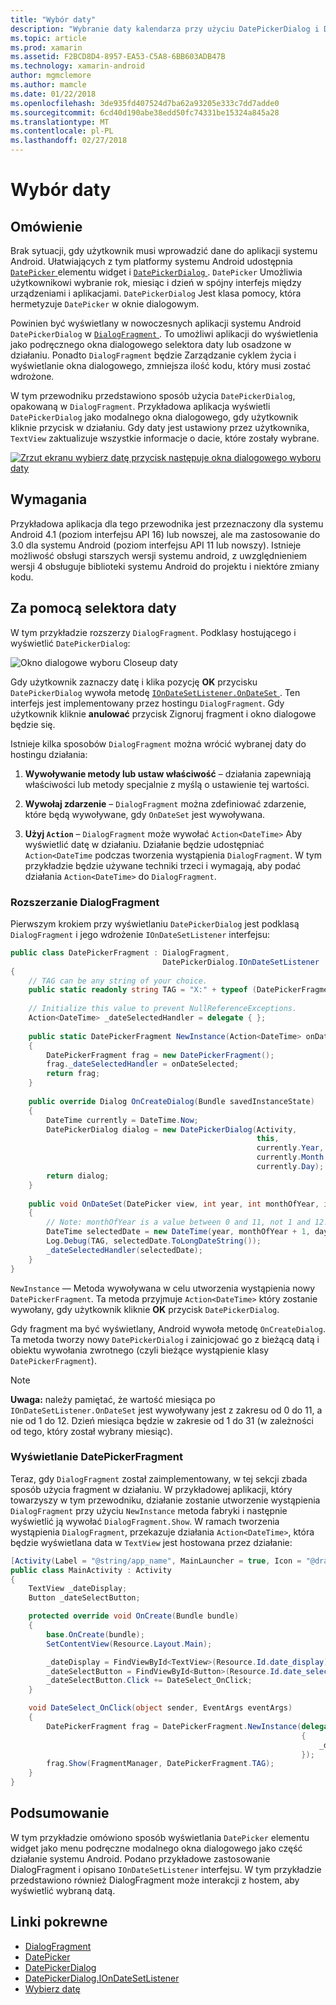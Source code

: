 ```yaml
---
title: "Wybór daty"
description: "Wybranie daty kalendarza przy użyciu DatePickerDialog i DialogFragment"
ms.topic: article
ms.prod: xamarin
ms.assetid: F2BCD8D4-8957-EA53-C5A8-6BB603ADB47B
ms.technology: xamarin-android
author: mgmclemore
ms.author: mamcle
ms.date: 01/22/2018
ms.openlocfilehash: 3de935fd407524d7ba62a93205e333c7dd7adde0
ms.sourcegitcommit: 6cd40d190abe38edd50fc74331be15324a845a28
ms.translationtype: MT
ms.contentlocale: pl-PL
ms.lasthandoff: 02/27/2018
---
```

# <a name="date-picker"></a>Wybór daty

## <a name="overview"></a>Omówienie

Brak sytuacji, gdy użytkownik musi wprowadzić dane do aplikacji systemu Android. Ułatwiających z tym platformy systemu Android udostępnia [ `DatePicker` ](https://developer.xamarin.com/api/type/Android.Widget.DatePicker/) elementu widget i [ `DatePickerDialog` ](https://developer.xamarin.com/api/type/Android.App.DatePickerDialog/) . `DatePicker` Umożliwia użytkownikowi wybranie rok, miesiąc i dzień w spójny interfejs między urządzeniami i aplikacjami. `DatePickerDialog` Jest klasa pomocy, która hermetyzuje `DatePicker` w oknie dialogowym.

Powinien być wyświetlany w nowoczesnych aplikacji systemu Android `DatePickerDialog` w [ `DialogFragment` ](https://developer.xamarin.com/api/type/Android.App.DialogFragment/). To umożliwi aplikacji do wyświetlenia jako podręcznego okna dialogowego selektora daty lub osadzone w działaniu. Ponadto `DialogFragment` będzie Zarządzanie cyklem życia i wyświetlanie okna dialogowego, zmniejsza ilość kodu, który musi zostać wdrożone.

W tym przewodniku przedstawiono sposób użycia `DatePickerDialog`, opakowaną w `DialogFragment`. Przykładowa aplikacja wyświetli `DatePickerDialog` jako modalnego okna dialogowego, gdy użytkownik kliknie przycisk w działaniu. Gdy daty jest ustawiony przez użytkownika, `TextView` zaktualizuje wszystkie informacje o dacie, które zostały wybrane.

[![Zrzut ekranu wybierz datę przycisk następuje okna dialogowego wyboru daty](date-picker-images/image-01-sml.png)](date-picker-images/image-01.png)

## <a name="requirements"></a>Wymagania

Przykładowa aplikacja dla tego przewodnika jest przeznaczony dla systemu Android 4.1 (poziom interfejsu API
16) lub nowszej, ale ma zastosowanie do 3.0 dla systemu Android (poziom interfejsu API 11 lub nowszy). Istnieje możliwość obsługi starszych wersji systemu android, z uwzględnieniem wersji 4 obsługuje biblioteki systemu Android do projektu i niektóre zmiany kodu.

## <a name="using-the-datepicker"></a>Za pomocą selektora daty

W tym przykładzie rozszerzy `DialogFragment`. Podklasy hostującego i wyświetlić `DatePickerDialog`:

![Okno dialogowe wyboru Closeup daty](date-picker-images/image-02.png)

Gdy użytkownik zaznaczy datę i klika pozycję **OK** przycisku `DatePickerDialog` wywoła metodę [ `IOnDateSetListener.OnDateSet` ](https://developer.xamarin.com/api/member/Android.App.DatePickerDialog+IOnDateSetListener.OnDateSet/p/Android.Widget.DatePicker/System.Int32/System.Int32/System.Int32/).
Ten interfejs jest implementowany przez hostingu `DialogFragment`. Gdy użytkownik kliknie **anulować** przycisk Zignoruj fragment i okno dialogowe będzie się.

Istnieje kilka sposobów `DialogFragment` można wrócić wybranej daty do hostingu działania:

1. **Wywoływanie metody lub ustaw właściwość** &ndash; działania zapewniają właściwości lub metody specjalnie z myślą o ustawienie tej wartości.

2. **Wywołaj zdarzenie** &ndash; `DialogFragment` można zdefiniować zdarzenie, które będą wywoływane, gdy `OnDateSet` jest wywoływana.

3. **Użyj `Action`**  &ndash; `DialogFragment` może wywołać `Action<DateTime>` Aby wyświetlić datę w działaniu. Działanie będzie udostępniać `Action<DateTime` podczas tworzenia wystąpienia `DialogFragment`. W tym przykładzie będzie używane techniki trzeci i wymagają, aby podać działania `Action<DateTime>` do `DialogFragment`.


<a name="extending_dialogfragment" />

### <a name="extending-dialogfragment"></a>Rozszerzanie DialogFragment

Pierwszym krokiem przy wyświetlaniu `DatePickerDialog` jest podklasą `DialogFragment` i jego wdrożenie `IOnDateSetListener` interfejsu:

```csharp
public class DatePickerFragment : DialogFragment, 
                                  DatePickerDialog.IOnDateSetListener
{
    // TAG can be any string of your choice.
    public static readonly string TAG = "X:" + typeof (DatePickerFragment).Name.ToUpper();
    
    // Initialize this value to prevent NullReferenceExceptions.
    Action<DateTime> _dateSelectedHandler = delegate { };
    
    public static DatePickerFragment NewInstance(Action<DateTime> onDateSelected)
    {
        DatePickerFragment frag = new DatePickerFragment();
        frag._dateSelectedHandler = onDateSelected;
        return frag;
    }
    
    public override Dialog OnCreateDialog(Bundle savedInstanceState)
    {
        DateTime currently = DateTime.Now;
        DatePickerDialog dialog = new DatePickerDialog(Activity, 
                                                       this, 
                                                       currently.Year, 
                                                       currently.Month - 1,
                                                       currently.Day);
        return dialog;
    }
    
    public void OnDateSet(DatePicker view, int year, int monthOfYear, int dayOfMonth)
    {
        // Note: monthOfYear is a value between 0 and 11, not 1 and 12!
        DateTime selectedDate = new DateTime(year, monthOfYear + 1, dayOfMonth);
        Log.Debug(TAG, selectedDate.ToLongDateString());
        _dateSelectedHandler(selectedDate);
    }
}
```

`NewInstance` — Metoda wywoływana w celu utworzenia wystąpienia nowy `DatePickerFragment`. Ta metoda przyjmuje `Action<DateTime>` który zostanie wywołany, gdy użytkownik kliknie **OK** przycisk `DatePickerDialog`.

Gdy fragment ma być wyświetlany, Android wywoła metodę `OnCreateDialog`. Ta metoda tworzy nowy `DatePickerDialog` i zainicjować go z bieżącą datą i obiektu wywołania zwrotnego (czyli bieżące wystąpienie klasy `DatePickerFragment`).


> [!NOTE]
> **Uwaga:** należy pamiętać, że wartość miesiąca po `IOnDateSetListener.OnDateSet` jest wywoływany jest z zakresu od 0 do 11, a nie od 1 do 12. Dzień miesiąca będzie w zakresie od 1 do 31 (w zależności od tego, który został wybrany miesiąc).


<a name="date_picker_fragment" />

### <a name="showing-the-datepickerfragment"></a>Wyświetlanie DatePickerFragment

Teraz, gdy `DialogFragment` został zaimplementowany, w tej sekcji zbada sposób użycia fragment w działaniu. W przykładowej aplikacji, który towarzyszy w tym przewodniku, działanie zostanie utworzenie wystąpienia `DialogFragment` przy użyciu `NewInstance` metoda fabryki i następnie wyświetlić ją wywołać `DialogFragment.Show`. W ramach tworzenia wystąpienia `DialogFragment`, przekazuje działania `Action<DateTime>`, która będzie wyświetlana data w `TextView` jest hostowana przez działanie:

```csharp
[Activity(Label = "@string/app_name", MainLauncher = true, Icon = "@drawable/icon")]
public class MainActivity : Activity
{
    TextView _dateDisplay;
    Button _dateSelectButton;

    protected override void OnCreate(Bundle bundle)
    {
        base.OnCreate(bundle);
        SetContentView(Resource.Layout.Main);

        _dateDisplay = FindViewById<TextView>(Resource.Id.date_display);
        _dateSelectButton = FindViewById<Button>(Resource.Id.date_select_button);
        _dateSelectButton.Click += DateSelect_OnClick;
    }

    void DateSelect_OnClick(object sender, EventArgs eventArgs)
    {
        DatePickerFragment frag = DatePickerFragment.NewInstance(delegate(DateTime time)
                                                                 {
                                                                     _dateDisplay.Text = time.ToLongDateString();
                                                                 });
        frag.Show(FragmentManager, DatePickerFragment.TAG);
    }
}
```

<a name="summary" />

## <a name="summary"></a>Podsumowanie

W tym przykładzie omówiono sposób wyświetlania `DatePicker` elementu widget jako menu podręczne modalnego okna dialogowego jako część działanie systemu Android. Podano przykładowe zastosowanie DialogFragment i opisano `IOnDateSetListener` interfejsu. W tym przykładzie przedstawiono również DialogFragment może interakcji z hostem, aby wyświetlić wybraną datą.


## <a name="related-links"></a>Linki pokrewne

- [DialogFragment](https://developer.xamarin.com/api/type/Android.App.DialogFragment/)
- [DatePicker](https://developer.xamarin.com/api/type/Android.Widget.DatePicker/)
- [DatePickerDialog](https://developer.xamarin.com/api/type/Android.App.DatePickerDialog/)
- [DatePickerDialog.IOnDateSetListener](https://developer.xamarin.com/api/type/Android.App.DatePickerDialog+IOnDateSetListener/)
- [Wybierz datę](https://github.com/xamarinhttps://developer.xamarin.com/recipes/tree/master/android/controls/datepicker/select_a_date)
